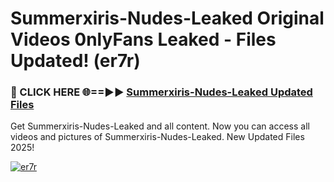 # Summerxiris-Nudes-Leaked Original Videos 0nlyFans Leaked - Files Updated! (er7r)

<h3>🔴 CLICK HERE 🌐==►► <a href="https://tinyurl.com/4mcuefdz" rel="nofollow">Summerxiris-Nudes-Leaked Updated Files</a></h3>

Get Summerxiris-Nudes-Leaked and all content. Now you can access all videos and pictures of Summerxiris-Nudes-Leaked. New Updated Files 2025!

[![er7r](https://i.imgur.com/StAQSOY.gif)](https://tinyurl.com/4mcuefdz)
